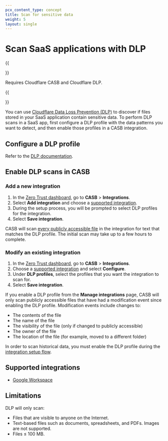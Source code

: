 ```yaml
---
pcx_content_type: concept
title: Scan for sensitive data
weight: 5
layout: single
---
```


# Scan SaaS applications with DLP

{{<Aside type="note">}}

Requires Cloudflare CASB and Cloudflare DLP.

{{</Aside>}}

You can use [Cloudflare Data Loss Prevention (DLP)](/cloudflare-one/policies/data-loss-prevention/) to discover if files stored in your SaaS application contain sensitive data.
To perform DLP scans in a SaaS app, first configure a DLP profile with the data patterns you want to detect, and then enable those profiles in a CASB integration.

## Configure a DLP profile

Refer to the [DLP documentation](/cloudflare-one/policies/data-loss-prevention/dlp-profiles/).

## Enable DLP scans in CASB

### Add a new integration

1. In the [Zero Trust dashboard](https://dash.teams.cloudflare.com), go to **CASB** > **Integrations**.
2. Select **Add integration** and choose a [supported integration](#supported-integrations).
3. During the setup process, you will be prompted to select DLP profiles for the integration.
4. Select **Save integration**.

CASB will scan [every publicly accessible file](#limitations) in the integration for text that matches the DLP profile. The initial scan may take up to a few hours to complete.

### Modify an existing integration

1. In the [Zero Trust dashboard](https://dash.teams.cloudflare.com), go to **CASB** > **Integrations**.
2. Choose a [supported integration](#supported-integrations) and select **Configure**.
3. Under **DLP profiles**, select the profiles that you want the integration to scan for.
4. Select **Save integration**.

If you enable a DLP profile from the **Manage integrations** page, CASB will only scan publicly accessible files that have had a modification event since enabling the DLP profile. Modification events include changes to:

- The contents of the file
- The name of the file
- The visibility of the file (only if changed to publicly accessible)
- The owner of the file
- The location of the file (for example, moved to a different folder)

In order to scan historical data, you must enable the DLP profile during the [integration setup flow](#add-a-new-integration).

## Supported integrations

- [Google Workspace](/cloudflare-one/applications/scan-apps/casb-integrations/google-workspace/)

## Limitations

DLP will only scan:
- Files that are visible to anyone on the Internet.
- Text-based files such as documents, spreadsheets, and PDFs. Images are not supported.
- Files ≤ 100 MB.
